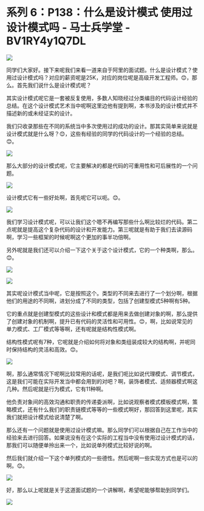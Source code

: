 # 系列 6：P138：什么是设计模式 使用过设计模式吗 - 马士兵学堂 - BV1RY4y1Q7DL

![](img/9ee5a95d5319b037af2c49aba256548b_0.png)

同学们大家好。接下来呢我们来看一道来自于阿里的面试题。什么是设计模式？使用过设计模式吗？对应的薪资呢是25K，对应的岗位呢是高级开发工程师。😊，那么。首先我们说什么是设计模式呢？

其实设计模式呢它是一套被反复使用，多数人知晓经过分类编目的代码设计经验的总结。在这个设计模式艺术当中呢啊这里边他有提到啊，本书涉及的设计模式并不描述新的或未经证实的设计。

我们只收录那些在不同的系统当中多次使用过的成功的设计。那其实简单来说就是设计模式就是什么呀？😊，这些有经验的同学的代码设计的一个经验的总结。😊。



![](img/9ee5a95d5319b037af2c49aba256548b_2.png)

那么大部分的设计模式呢，它主要解决的都是代码的可重用性和可后展性的一个问题。

![](img/9ee5a95d5319b037af2c49aba256548b_4.png)

设计模式它有一些好处啊，首先呢它可以呃。😊。

![](img/9ee5a95d5319b037af2c49aba256548b_6.png)

我们学习设计模式呢，可以让我们这个嗯不再编写那些什么啊比较烂的代码。第二点呢就是提高这个复杂代码的设计和开发能力。第三呢就是有助于我们去读源码啊，学习一些框架的时候呢啊这个更加的事半功倍啊。

另外呢就是我们还可以介绍一下这个关于这个设计模式，它的一个种类啊，那么。😊。

![](img/9ee5a95d5319b037af2c49aba256548b_8.png)

![](img/9ee5a95d5319b037af2c49aba256548b_9.png)

其实呢设计模式当中呢，它是按照这个。类型的不同来去进行了一个划分啊，根据他们的用途的不同啊，进划分成了不同的类型，包括了创建型模式5种啊有5种。

它的重点就是创建型模式的这些设计和模式都是用来去做创建对象的啊，那么提供了创建对象的机制啊，提升已有代码的灵活性和可用性。😊，啊，比如说常见的单力模式、工厂模式等等啊，还有呢就是结构性模式啊。

结构性模式呢有7种，它呢就是介绍如何将对象和类组装成较大的结构啊，并呢同时保持结构的灵活和高效。😊。

![](img/9ee5a95d5319b037af2c49aba256548b_11.png)

啊，那么通常情况下呢啊比较常用的话呢，是我们呃比如说代理模式、调节模式，这是我们可能在实际开发当中都会用到的对吧？啊，装饰者模式、适频器模式啊这几种。然后呢就是行为模式，它有11种啊。

他负责对象间的高效沟通和职责的传递委派啊，比如说观察者模式模板模式啊，策略模式，还有什么我们的职责链模式等等的一些模式啊好，那回答到这里呢，其实我们就把设计模式给说清楚了啊。

那么还有一个问题就是使用过设计模式嘛。那么同学们可以根据自己在工作当中的经验来去进行回答。如果说没有在这个实际的工程当中没有使用过设计模式的话，那我们可以随便单拎出来一个，比如说单列模式比较好说的啊。

然后我们就介绍一下这个单列模式的一些德性。然后呢啊一些实现方式也是可以的啊。😊。

![](img/9ee5a95d5319b037af2c49aba256548b_13.png)

好，那么以上呢就是关于这道面试题的一个讲解啊，希望呢能够帮助到同学们。

![](img/9ee5a95d5319b037af2c49aba256548b_15.png)